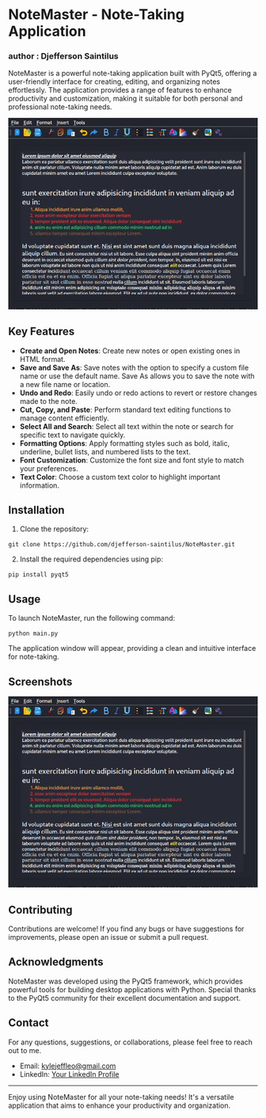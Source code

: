 # NoteMaster - Note-Taking Application
### author : Djefferson Saintilus

NoteMaster is a powerful note-taking application built with PyQt5, offering a user-friendly interface for creating, editing, and organizing notes effortlessly. The application provides a range of features to enhance productivity and customization, making it suitable for both personal and professional note-taking needs.

![NoteMaster Screenshot](screen.png)

## Key Features

- **Create and Open Notes**: Create new notes or open existing ones in HTML format.
- **Save and Save As**: Save notes with the option to specify a custom file name or use the default name. Save As allows you to save the note with a new file name or location.
- **Undo and Redo**: Easily undo or redo actions to revert or restore changes made to the note.
- **Cut, Copy, and Paste**: Perform standard text editing functions to manage content efficiently.
- **Select All and Search**: Select all text within the note or search for specific text to navigate quickly.
- **Formatting Options**: Apply formatting styles such as bold, italic, underline, bullet lists, and numbered lists to the text.
- **Font Customization**: Customize the font size and font style to match your preferences.
- **Text Color**: Choose a custom text color to highlight important information.

## Installation

1. Clone the repository:

```
git clone https://github.com/djefferson-saintilus/NoteMaster.git
```

2. Install the required dependencies using pip:

```
pip install pyqt5
```

## Usage

To launch NoteMaster, run the following command:

```
python main.py
```

The application window will appear, providing a clean and intuitive interface for note-taking.

## Screenshots

![NoteMaster Screenshot](screen.png)

## Contributing

Contributions are welcome! If you find any bugs or have suggestions for improvements, please open an issue or submit a pull request.


## Acknowledgments

NoteMaster was developed using the PyQt5 framework, which provides powerful tools for building desktop applications with Python. Special thanks to the PyQt5 community for their excellent documentation and support.

## Contact

For any questions, suggestions, or collaborations, please feel free to reach out to me.

- Email: kylejeffleo@gmail.com
- LinkedIn: [Your LinkedIn Profile](https://www.linkedin.com/in/djefferson-saintilus/)

---

Enjoy using NoteMaster for all your note-taking needs! It's a versatile application that aims to enhance your productivity and organization.
